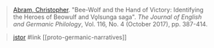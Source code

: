 > [Abram, Christopher](abram.md). "Bee-Wolf and the Hand of Victory: Identifying the Heroes of Beowulf and Vǫlsunga saga". *The Journal of English and Germanic Philology*, Vol. 116, No. 4 (October 2017), pp. 387-414.

> [jstor](https://www.jstor.org/stable/10.5406/jenglgermphil.116.4.0387) #link [[proto-germanic-narratives]]